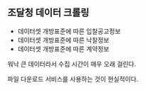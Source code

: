 ## 조달청 데이터 크롤링

* 데이터셋 개방표준에 따른 입찰공고정보
* 데이터셋 개방표준에 따른 낙찰정보
* 데이터셋 개방표준에 따른 계약정보

워낙 큰 데이터라서 수집 시간이 매우 오래 걸린다.

파일 다운로드 서비스를 사용하는 것이 현실적이다.
